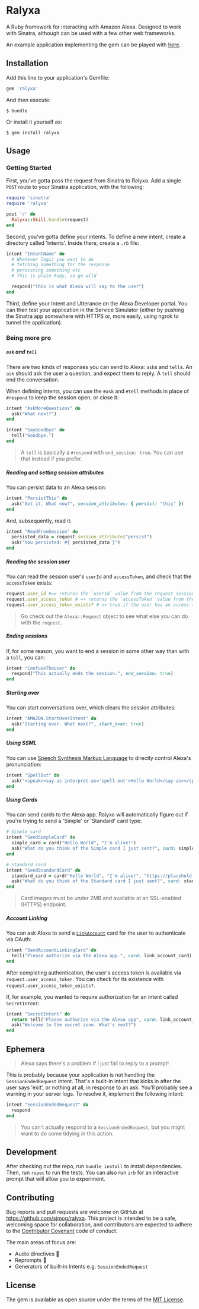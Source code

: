 # Ralyxa

A Ruby framework for interacting with Amazon Alexa. Designed to work with Sinatra, although can be used with a few other web frameworks.

An example application implementing the gem can be played with [here](https://github.com/sjmog/ralyxa_example).

## Installation

Add this line to your application's Gemfile:

```ruby
gem 'ralyxa'
```

And then execute:

    $ bundle

Or install it yourself as:

    $ gem install ralyxa

## Usage

### Getting Started

First, you've gotta pass the request from Sinatra to Ralyxa. Add a single `POST` route to your Sinatra application, with the following:

```ruby
require 'sinatra'
require 'ralyxa'

post '/' do
  Ralyxa::Skill.handle(request)
end
```

Second, you've gotta define your intents. To define a new intent, create a directory called 'intents'. Inside there, create a `.rb` file:

```ruby
intent "IntentName" do
  # Whatever logic you want to do
  # fetching something for the response
  # persisting something etc
  # this is plain Ruby, so go wild

  respond("This is what Alexa will say to the user")
end
```

Third, define your Intent and Utterance on the Alexa Developer portal. You can then test your application in the Service Simulator (either by pushing the Sinatra app somewhere with HTTPS or, more easily, using ngrok to tunnel the application).

### Being more pro

##### `ask` and `tell`

There are two kinds of responses you can send to Alexa: `ask`s and `tell`s. An `ask` should ask the user a question, and expect them to reply. A `tell` should end the conversation.

When defining intents, you can use the `#ask` and `#tell` methods in place of `#respond` to keep the session open, or close it:

```ruby
intent "AskMoreQuestions" do
  ask("What next?")
end
```

```ruby
intent "SayGoodbye" do
  tell("Goodbye.")
end
```

> A `tell` is basically a `#respond` with `end_session: true`. You can use that instead if you prefer.

##### Reading and setting session attributes

You can persist data to an Alexa session:

```ruby
intent "PersistThis" do
  ask("Got it. What now?", session_attributes: { persist: "this" })
end
```

And, subsequently, read it:

```ruby
intent "ReadFromSession" do
  persisted_data = request.session_attribute("persist")
  ask("You persisted: #{ persisted_data }")
end
```

##### Reading the session user

You can read the session user's `userId` and `accessToken`, and check that the `accessToken` exists:

```ruby
request.user_id #=> returns the `userId` value from the request session
request.user_access_token # => returns the `accessToken` value from the request session
request.user_access_token_exists? # => true if the user has an access token, false if not
```

> Go check out the `Alexa::Request` object to see what else you can do with the `request`.

##### Ending sessions

If, for some reason, you want to end a session in some other way than with a `tell`, you can:

```ruby
intent "ConfuseTheUser" do
  respond("This actually ends the session.", end_session: true)
end
```

##### Starting over

You can start conversations over, which clears the session attributes:

```ruby
intent "AMAZON.StartOverIntent" do
  ask("Starting over. What next?", start_over: true)
end
```

##### Using SSML

You can use [Speech Synthesis Markup Language](https://developer.amazon.com/public/solutions/alexa/alexa-skills-kit/docs/speech-synthesis-markup-language-ssml-reference) to directly control Alexa's pronunciation:

```ruby
intent "SpellOut" do
  ask("<speak><say-as interpret-as='spell-out'>Hello World</say-as></speak>", ssml: true)
end
```

##### Using Cards

You can send cards to the Alexa app. Ralyxa will automatically figure out if you're trying to send a 'Simple' or 'Standard' card type:

```ruby
# Simple card
intent "SendSimpleCard" do
  simple_card = card("Hello World", "I'm alive!")
  ask("What do you think of the Simple card I just sent?", card: simple_card)
end

# Standard card
intent "SendStandardCard" do
  standard_card = card("Hello World", "I'm alive!", "https://placehold.it/200")
  ask("What do you think of the Standard card I just sent?", card: standard_card)
end
```

> Card images must be under 2MB and available at an SSL-enabled (HTTPS) endpoint.

##### Account Linking

You can ask Alexa to send a [`LinkAccount`](https://developer.amazon.com/blogs/post/Tx3CX1ETRZZ2NPC/Alexa-Account-Linking-5-Steps-to-Seamlessly-Link-Your-Alexa-Skill-with-Login-wit) card for the user to authenticate via OAuth:

```ruby
intent "SendAccountLinkingCard" do
  tell("Please authorize via the Alexa app.", card: link_account_card)
end
```

After completing authentication, the user's access token is available via `request.user_access_token`. You can check for its existence with `request.user_access_token_exists?`.

If, for example, you wanted to require authorization for an intent called `SecretIntent`:

```ruby
intent "SecretIntent" do
  return tell("Please authorize via the Alexa app", card: link_account_card) unless request.user_access_token_exists?
  ask("Welcome to the secret zone. What's next?")
end
```

## Ephemera

> Alexa says there's a problem if I just fail to reply to a prompt!

This is probably because your application is not handling the `SessionEndedRequest` intent. That's a built-in intent that kicks in after the user says 'exit', or nothing at all, in response to an ask. You'll probably see a warning in your server logs. To resolve it, implement the following intent:

```ruby
intent "SessionEndedRequest" do
  respond
end
```

> You can't actually respond to a `SessionEndedRequest`, but you might want to do some tidying in this action.

## Development

After checking out the repo, run `bundle install` to install dependencies. Then, run `rspec` to run the tests. You can also run `irb` for an interactive prompt that will allow you to experiment.

## Contributing

Bug reports and pull requests are welcome on GitHub at https://github.com/sjmog/ralyxa. This project is intended to be a safe, welcoming space for collaboration, and contributors are expected to adhere to the [Contributor Covenant](http://contributor-covenant.org) code of conduct.

The main areas of focus are:

- Audio directives :construction:
- Reprompts :construction:
- Generators of built-in Intents e.g. `SessionEndedRequest`

## License

The gem is available as open source under the terms of the [MIT License](http://opensource.org/licenses/MIT).

